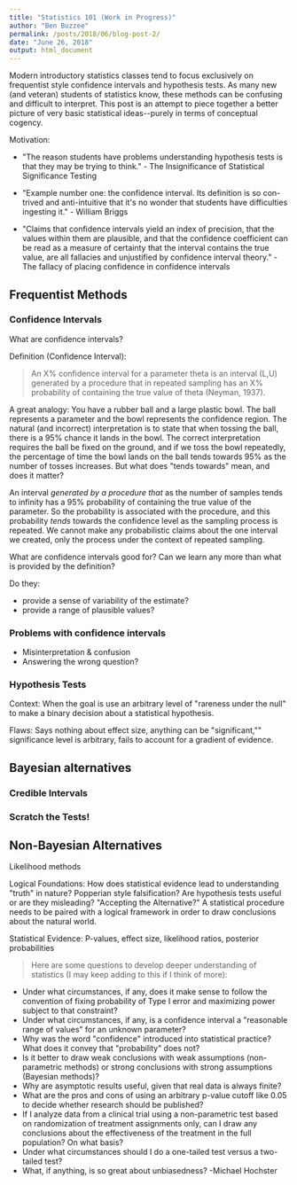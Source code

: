 ```yaml
---
title: "Statistics 101 (Work in Progress)"
author: "Ben Buzzee"
permalink: /posts/2018/06/blog-post-2/
date: "June 26, 2018"
output: html_document
---
```


Modern introductory statistics classes tend to focus exclusively on frequentist style confidence intervals and hypothesis tests. As many new (and veteran) students of statistics know, these methods can be confusing and difficult to interpret. This post is an attempt to piece together a better picture of very basic statistical ideas--purely in terms of conceptual cogency.

Motivation:

 * "The reason students have problems understanding hypothesis
tests is that they may be trying to think." - The Insignificance of Statistical Significance Testing

 * "Example number one: the confidence interval. Its definition is so con-
trived and anti-intuitive that it's no wonder that students have difficulties
ingesting it." - William Briggs

 * "Claims that confidence intervals yield an
index of precision, that the values within them are plausible,
and that the confidence coefficient can be read as
a measure of certainty that the interval contains the true
value, are all fallacies and unjustified by confidence interval
theory." - The fallacy of placing confidence in confidence intervals


## Frequentist Methods

### Confidence Intervals 

What are confidence intervals?

Definition (Confidence Interval): 
> An X% confidence interval for a parameter theta is an interval (L,U) generated
by a procedure that in repeated sampling has an X% probability
of containing the true value of theta (Neyman, 1937).


A great analogy: You have a rubber ball and a large plastic bowl. The ball represents a parameter and the bowl represents the confidence region. The natural (and incorrect) interpretation is to state that when tossing the ball, there is a 95% chance it lands in the bowl. The correct interpretation requires the ball be fixed on the ground, and if we toss the bowl repeatedly, the percentage of time the bowl lands on the ball tends towards 95% as the number of tosses increases. But what does "tends towards" mean, and does it matter?

An interval _generated by a procedure that_ as the number of samples tends to infinity has a 95% probability of containing the true value of the parameter. So the probability is associated with the procedure, and this probability _tends_ towards the confidence level as the sampling process is repeated.  We cannot make any probabilistic claims about the one interval we created, only the process under the context of repeated sampling.


What are confidence intervals good for? Can we learn any more than what is provided by the definition?

Do they:
* provide a sense of variability of the estimate?
* provide a range of plausible values?



### Problems with confidence intervals
 * Misinterpretation & confusion
 * Answering the wrong question?







### Hypothesis Tests 

Context: When the goal is use an arbitrary level of "rareness under the null" to make a binary decision about a statistical hypothesis.

Flaws: Says nothing about effect size, anything can be "significant,"" significance level is arbitrary, fails to account for a gradient of evidence.


## Bayesian alternatives


### Credible Intervals

### Scratch the Tests!

## Non-Bayesian Alternatives

Likelihood methods


Logical Foundations: How does statistical evidence lead to understanding "truth" in nature? Popperian style falsification? Are hypothesis tests useful or are they misleading? "Accepting the Alternative?" A statistical procedure needs to be paired with a logical framework in order to draw conclusions about the natural world.

Statistical Evidence: P-values, effect size, likelihood ratios, posterior probabilities


> Here are some questions to develop deeper understanding of statistics (I may keep adding to this if I think of more):
 * Under what circumstances, if any, does it make sense to follow the convention of fixing probability of Type I error and maximizing power subject to that constraint?
 * Under what circumstances, if any, is a confidence interval a "reasonable range of values" for an unknown parameter?
 * Why was the word "confidence" introduced into statistical practice? What does it convey that "probability" does not?
 * Is it better to draw weak conclusions with weak assumptions (non-parametric methods) or strong conclusions with strong assumptions (Bayesian methods)?
  * Why are asymptotic results useful, given that real data is always finite?
  * What are the pros and cons of using an arbitrary p-value cutoff like 0.05 to decide whether research should be published?
  * If I analyze data from a clinical trial using a non-parametric test based on randomization of treatment assignments only, can I draw any conclusions about the effectiveness of the treatment in the full population? On what basis?
  * Under what circumstances should I do a one-tailed test versus a two-tailed test?
  * What, if anything, is so great about unbiasedness? -Michael Hochster



